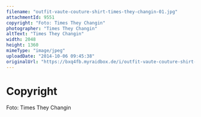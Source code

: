 ```yaml
---
filename: "outfit-vaute-couture-shirt-times-they-changin-01.jpg"
attachmentId: 9551
copyright: "Foto: Times They Changin"
photographer: "Times They Changin"
altText: "Times They Changin"
width: 2048
height: 1360
mimeType: "image/jpeg"
uploadDate: "2014-10-06 09:45:38"
originalUrl: "https://bxq4fb.myraidbox.de/i/outfit-vaute-couture-shirt-times-they-changin-01.jpg"
---
```


# Copyright

Foto: Times They Changin
